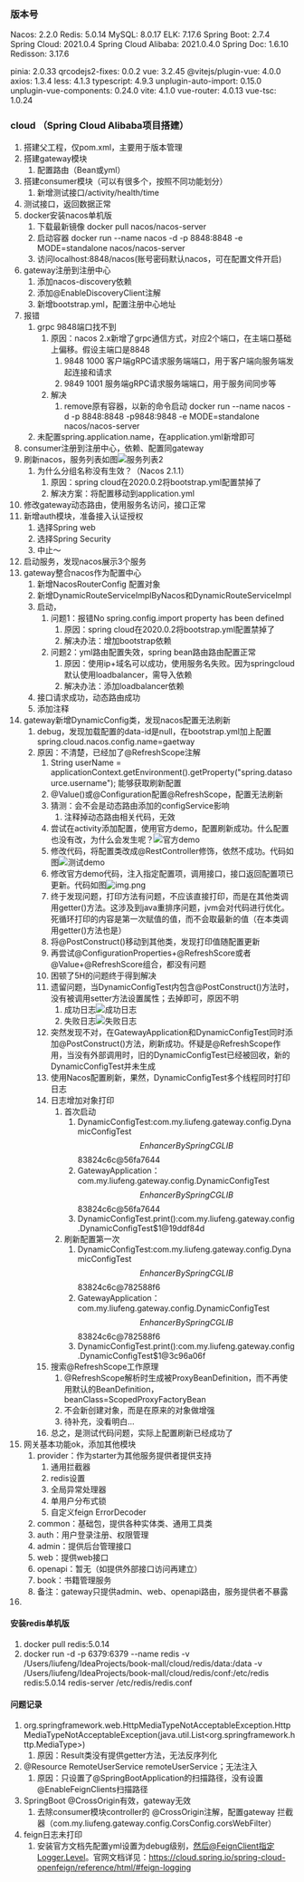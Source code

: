 ### 版本号
Nacos:  2.2.0
Redis:  5.0.14
MySQL:  8.0.17
ELK:    7.17.6
Spring Boot:  2.7.4
Spring Cloud:  2021.0.4
Spring Cloud Alibaba:  2021.0.4.0
Spring Doc:  1.6.10
Redisson:  3.17.6


pinia: 2.0.33
qrcodejs2-fixes: 0.0.2
vue: 3.2.45
@vitejs/plugin-vue: 4.0.0
axios: 1.3.4
less: 4.1.3
typescript: 4.9.3
unplugin-auto-import: 0.15.0
unplugin-vue-components: 0.24.0
vite: 4.1.0
vue-router: 4.0.13
vue-tsc: 1.0.24


### cloud （Spring Cloud Alibaba项目搭建）
1. 搭建父工程，仅pom.xml，主要用于版本管理
2. 搭建gateway模块
   1. 配置路由（Bean或yml）
3. 搭建consumer模块（可以有很多个，按照不同功能划分）
   1. 新增测试接口/activity/health/time
4. 测试接口，返回数据正常
5. docker安装nacos单机版
   1. 下载最新镜像 docker pull nacos/nacos-server 
   2. 启动容器 docker run --name nacos -d -p 8848:8848 -e MODE=standalone nacos/nacos-server 
   3. 访问localhost:8848/nacos(账号密码默认nacos，可在配置文件开启)
6. gateway注册到注册中心
   1. 添加nacos-discovery依赖
   2. 添加@EnableDiscoveryClient注解
   3. 新增bootstrap.yml，配置注册中心地址
7. 报错
   1. grpc 9848端口找不到
      1. 原因：nacos 2.x新增了grpc通信方式，对应2个端口，在主端口基础上偏移。假设主端口是8848
         1. 9848 1000 客户端gRPC请求服务端端口，用于客户端向服务端发起连接和请求 
         2. 9849 1001 服务端gRPC请求服务端端口，用于服务间同步等
      2. 解决
         1. remove原有容器，以新的命令启动 docker run --name nacos -d -p 8848:8848 -p9848:9848 -e MODE=standalone nacos/nacos-server
   2. 未配置spring.application.name，在application.yml新增即可
8. consumer注册到注册中心，依赖、配置同gateway
9. 刷新nacos，服务列表如图![服务列表2](./img/register-center-server-list.png)
   1. 为什么分组名称没有生效？（Nacos 2.1.1）
      1. 原因：spring cloud在2020.0.2将bootstrap.yml配置禁掉了
      2. 解决方案：将配置移动到application.yml
10. 修改gateway动态路由，使用服务名访问，接口正常
11. 新增auth模块，准备接入认证授权
    1. 选择Spring web
    2. 选择Spring Security
    3. 中止～
12. 启动服务，发现nacos展示3个服务
13. gateway整合nacos作为配置中心
    1. 新增NacosRouterConfig 配置对象
    2. 新增DynamicRouteServiceImplByNacos和DynamicRouteServiceImpl
    3. 启动，
       1. 问题1：报错No spring.config.import property has been defined
          1. 原因：spring cloud在2020.0.2将bootstrap.yml配置禁掉了
          2. 解决办法：增加bootstrap依赖
       2. 问题2：yml路由配置失效，spring bean路由路由配置正常
          1. 原因：使用ip+域名可以成功，使用服务名失败。因为springcloud默认使用loadbalancer，需导入依赖
          2. 解决办法：添加loadbalancer依赖
    4. 接口请求成功，动态路由成功
    5. 添加注释
14. gateway新增DynamicConfig类，发现nacos配置无法刷新
    1. debug，发现加载配置的data-id是null，在bootstrap.yml加上配置spring.cloud.nacos.config.name=gaetway
    2. 原因：不清楚，已经加了@RefreshScope注解
       1. String userName = applicationContext.getEnvironment().getProperty("spring.datasource.username"); 能够获取刷新配置
       2. @Value()或@Configuration配置@RefreshScope，配置无法刷新
       3. 猜测：会不会是动态路由添加的configService影响
          1. 注释掉动态路由相关代码，无效
       4. 尝试在activity添加配置，使用官方demo，配置刷新成功。什么配置也没有改，为什么会发生呢？![官方demo](./img/nacos-config-official-demo.png)
       5. 修改代码，将配置类改成@RestController修饰，依然不成功。代码如图![测试demo](./img/nacos-config-test.png)
       6. 修改官方demo代码，注入指定配置项，调用接口，接口返回配置项已更新。代码如图![img.png](img/nacos-config-test2.png)
       7. 终于发现问题，打印方法有问题，不应该直接打印，而是在其他类调用getter()方法。这涉及到java重排序问题，jvm会对代码进行优化。死循环打印的内容是第一次赋值的值，而不会取最新的值（在本类调用getter()方法也是）
       8. 将@PostConstruct()移动到其他类，发现打印值随配置更新
       9. 再尝试@ConfigurationProperties+@RefreshScore或者@Value+@RefreshScore组合，都没有问题
       10. 困顿了5H的问题终于得到解决
       11. 遗留问题，当DynamicConfigTest内包含@PostConstruct()方法时，没有被调用setter方法设置属性；去掉即可，原因不明
           1. 成功日志![成功日志](./img/nacos-config-log-success.png)
           2. 失败日志![失败日志](./img/nacos-config-log-fail.png)
       12. 突然发现不对，在GatewayApplication和DynamicConfigTest同时添加@PostConstruct()方法，刷新成功。怀疑是@RefreshScope作用，当没有外部调用时，旧的DynamicConfigTest已经被回收，新的DynamicConfigTest并未生成
       13. 使用Nacos配置刷新，果然，DynamicConfigTest多个线程同时打印日志
       14. 日志增加对象打印
           1. 首次启动
              1. DynamicConfigTest:com.my.liufeng.gateway.config.DynamicConfigTest$$EnhancerBySpringCGLIB$$83824c6c@56fa7644
              2. GatewayApplication：com.my.liufeng.gateway.config.DynamicConfigTest$$EnhancerBySpringCGLIB$$83824c6c@56fa7644
              3. DynamicConfigTest.print():com.my.liufeng.gateway.config.DynamicConfigTest$1@19ddf84d
           2. 刷新配置第一次
              1. DynamicConfigTest:com.my.liufeng.gateway.config.DynamicConfigTest$$EnhancerBySpringCGLIB$$83824c6c@782588f6
              2. GatewayApplication：com.my.liufeng.gateway.config.DynamicConfigTest$$EnhancerBySpringCGLIB$$83824c6c@782588f6
              3. DynamicConfigTest.print():com.my.liufeng.gateway.config.DynamicConfigTest$1@3c96a06f
       15. 搜索@RefreshScope工作原理
           1. @RefreshScope解析时生成被ProxyBeanDefinition，而不再使用默认的BeanDefinition，beanClass=ScopedProxyFactoryBean
           2. 不会新创建对象，而是在原来的对象做增强
           3. 待补充，没看明白...
       16. 总之，是测试代码问题，实际上配置刷新已经成功了
15. 网关基本功能ok，添加其他模块 
    1. provider：作为starter为其他服务提供者提供支持
       1. 通用拦截器
       2. redis设置
       3. 全局异常处理器
       4. 单用户分布式锁
       5. 自定义feign ErrorDecoder
    2. common：基础包，提供各种实体类、通用工具类
    3. auth：用户登录注册、权限管理
    4. admin：提供后台管理接口
    5. web：提供web接口
    6. openapi：暂无（如提供外部接口访问再建立）
    7. book：书籍管理服务
    8. 备注：gateway只提供admin、web、openapi路由，服务提供者不暴露
16. 


#### 安装redis单机版
1. docker pull redis:5.0.14 
2. docker run -d -p 6379:6379 --name redis -v /Users/liufeng/IdeaProjects/book-mall/cloud/redis/data:/data -v /Users/liufeng/IdeaProjects/book-mall/cloud/redis/conf:/etc/redis redis:5.0.14 redis-server /etc/redis/redis.conf 

#### 问题记录
1. org.springframework.web.HttpMediaTypeNotAcceptableException.HttpMediaTypeNotAcceptableException(java.util.List<org.springframework.http.MediaType>)
   1. 原因：Result<T>类没有提供getter方法，无法反序列化
2. @Resource RemoteUserService remoteUserService；无法注入
   1. 原因：只设置了@SpringBootApplication的扫描路径，没有设置@EnableFeignClients扫描路径
3. SpringBoot @CrossOrigin有效，gateway无效
   1. 去除consumer模块controller的 @CrossOrigin注解，配置gateway 拦截器（com.my.liufeng.gateway.config.CorsConfig.corsWebFilter）
4. feign日志未打印 
   1. 安装官方文档先配置yml设置为debug级别，然后@FeignClient指定Logger.Level。官网文档详见：https://cloud.spring.io/spring-cloud-openfeign/reference/html/#feign-logging
